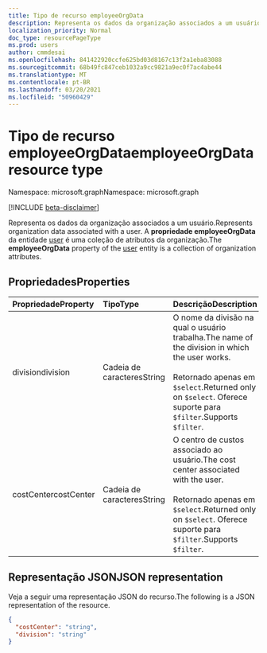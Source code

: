 ```yaml
---
title: Tipo de recurso employeeOrgData
description: Representa os dados da organização associados a um usuário.
localization_priority: Normal
doc_type: resourcePageType
ms.prod: users
author: cmmdesai
ms.openlocfilehash: 841422920ccfe625bd03d8167c13f2a1eba83088
ms.sourcegitcommit: 68b49fc847ceb1032a9cc9821a9ec0f7ac4abe44
ms.translationtype: MT
ms.contentlocale: pt-BR
ms.lasthandoff: 03/20/2021
ms.locfileid: "50960429"
---
```

# <a name="employeeorgdata-resource-type"></a><span data-ttu-id="a2a74-103">Tipo de recurso employeeOrgData</span><span class="sxs-lookup"><span data-stu-id="a2a74-103">employeeOrgData resource type</span></span>

<span data-ttu-id="a2a74-104">Namespace: microsoft.graph</span><span class="sxs-lookup"><span data-stu-id="a2a74-104">Namespace: microsoft.graph</span></span>

[!INCLUDE [beta-disclaimer](../../includes/beta-disclaimer.md)]

<span data-ttu-id="a2a74-105">Representa os dados da organização associados a um usuário.</span><span class="sxs-lookup"><span data-stu-id="a2a74-105">Represents organization data associated with a user.</span></span> <span data-ttu-id="a2a74-106">A **propriedade employeeOrgData** da entidade [user](user.md) é uma coleção de atributos da organização.</span><span class="sxs-lookup"><span data-stu-id="a2a74-106">The **employeeOrgData** property of the [user](user.md) entity is a collection of organization attributes.</span></span>

## <a name="properties"></a><span data-ttu-id="a2a74-107">Propriedades</span><span class="sxs-lookup"><span data-stu-id="a2a74-107">Properties</span></span>
| <span data-ttu-id="a2a74-108">Propriedade</span><span class="sxs-lookup"><span data-stu-id="a2a74-108">Property</span></span>       | <span data-ttu-id="a2a74-109">Tipo</span><span class="sxs-lookup"><span data-stu-id="a2a74-109">Type</span></span>    |<span data-ttu-id="a2a74-110">Descrição</span><span class="sxs-lookup"><span data-stu-id="a2a74-110">Description</span></span>|
|:---------------|:--------|:----------|
| <span data-ttu-id="a2a74-111">division</span><span class="sxs-lookup"><span data-stu-id="a2a74-111">division</span></span> | <span data-ttu-id="a2a74-112">Cadeia de caracteres</span><span class="sxs-lookup"><span data-stu-id="a2a74-112">String</span></span> | <span data-ttu-id="a2a74-113">O nome da divisão na qual o usuário trabalha.</span><span class="sxs-lookup"><span data-stu-id="a2a74-113">The name of the division in which the user works.</span></span> <br><br><span data-ttu-id="a2a74-114">Retornado apenas em `$select`.</span><span class="sxs-lookup"><span data-stu-id="a2a74-114">Returned only on `$select`.</span></span> <span data-ttu-id="a2a74-115">Oferece suporte para `$filter`.</span><span class="sxs-lookup"><span data-stu-id="a2a74-115">Supports `$filter`.</span></span> |
| <span data-ttu-id="a2a74-116">costCenter</span><span class="sxs-lookup"><span data-stu-id="a2a74-116">costCenter</span></span> | <span data-ttu-id="a2a74-117">Cadeia de caracteres</span><span class="sxs-lookup"><span data-stu-id="a2a74-117">String</span></span> | <span data-ttu-id="a2a74-118">O centro de custos associado ao usuário.</span><span class="sxs-lookup"><span data-stu-id="a2a74-118">The cost center associated with the user.</span></span> <br><br><span data-ttu-id="a2a74-119">Retornado apenas em `$select`.</span><span class="sxs-lookup"><span data-stu-id="a2a74-119">Returned only on `$select`.</span></span> <span data-ttu-id="a2a74-120">Oferece suporte para `$filter`.</span><span class="sxs-lookup"><span data-stu-id="a2a74-120">Supports `$filter`.</span></span> |

## <a name="json-representation"></a><span data-ttu-id="a2a74-121">Representação JSON</span><span class="sxs-lookup"><span data-stu-id="a2a74-121">JSON representation</span></span>

<span data-ttu-id="a2a74-122">Veja a seguir uma representação JSON do recurso.</span><span class="sxs-lookup"><span data-stu-id="a2a74-122">The following is a JSON representation of the resource.</span></span>

<!-- {
  "blockType": "resource",
  "optionalProperties": [],
  "@odata.type": "microsoft.graph.employeeOrgData"
}-->

```json
{
  "costCenter": "string",
  "division": "string"
}
```

<!-- uuid: 8fcb5dbc-d5aa-4681-8e31-b001d5168d79
2020-10-24 14:57:30 UTC -->
<!--
{
  "type": "#page.annotation",
  "description": "employeeOrgData resource",
  "keywords": "",
  "section": "documentation",
  "tocPath": "",
  "suppressions": []
}
-->
